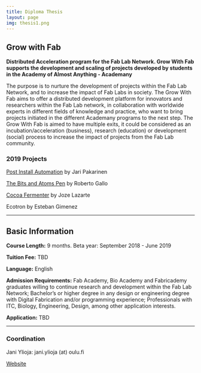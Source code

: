 ```yaml
---
title: Diploma Thesis
layout: page
img: thesis1.png
---
```



## Grow with Fab

**Distributed Acceleration program for the Fab Lab Network.
Grow With Fab supports the development and scaling of projects developed by students in the Academy of Almost Anything - Academany**

The purpose is to nurture the development of projects within the Fab Lab Network, and to increase the impact of Fab Labs in society. The Grow With Fab aims to offer a distributed development platform for innovators and researchers within the Fab Lab network, in collaboration with worldwide experts in different fields of knowledge and practice, who want to bring projects initiated in the different Academany programs to the next step. The Grow With Fab is aimed to have multiple exits, it could be considered as an incubation/acceleration (business), research (education) or development (social) process to increase the impact of projects from the Fab Lab community.

### 2019 Projects

[Post Install Automation](https://jarifablaboulu.wixsite.com/modular) by Jari Pakarinen

[The Bits and Atoms Pen](http://bitsandatomspen.com/) by Roberto Gallo

[Cocoa Fermenter](https://www.academia.edu/38267997/Dise%C3%B1o_de_fermentador_de_cacao_autom%C3%A1tico_basado_en_proceso_tradicional) by Joze Lazarte

Ecotron by Esteban Gimenez

___

## Basic Information

**Course Length:** 9 months. Beta year: September 2018 - June 2019

**Tuition Fee:** TBD

**Language:** English

**Admission Requirements:** Fab Academy, Bio Academy and Fabricademy graduates willing to continue research and development within the Fab Lab Network; Bachelor’s or higher degree in any design or engineering degree with Digital Fabrication and/or programming experience; Professionals with ITC, Biology, Engineering, Design, among other application interests.

**Application:** TBD

___

### Coordination 

Jani Ylioja: jani.ylioja (at) oulu.fi

[Website](http://grow.academany.org/)


